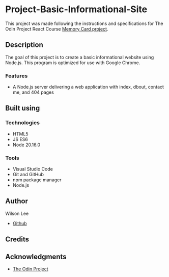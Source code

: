 # Project-Basic-Informational-Site

This project was made following the instructions and specifications for The Odin Project React Course [Memory Card  project](https://www.theodinproject.com/lessons/node-path-react-new-memory-card).

## Description

The goal of this project is to create a basic informational website using Node.js. This program is optimized for use with Google Chrome.

### Features

- A Node.js server delivering a web application with index, dbout, contact me, and 404 pages

## Built using

### Technologies

- HTML5
- JS ES6
- Node 20.16.0

### Tools

- Visual Studio Code
- Git and GitHub
- npm package manager
- Node.js

## Author

Wilson Lee
- [Github](https://github.com/estercade)

## Credits

## Acknowledgments

* [The Odin Project](https://www.theodinproject.com/)

